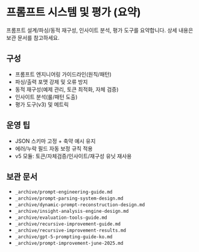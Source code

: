 # 프롬프트 시스템 및 평가 (요약)

프롬프트 설계/파싱/동적 재구성, 인사이트 분석, 평가 도구를 요약합니다. 상세 내용은 보관 문서를 참고하세요.

## 구성
- 프롬프트 엔지니어링 가이드라인(원칙/패턴)
- 파싱/출력 포맷 강제 및 오류 방지
- 동적 재구성(예제 관리, 토큰 최적화, 자체 검증)
- 인사이트 분석(룰/패턴 도출)
- 평가 도구(v3) 및 메트릭

## 운영 팁
- JSON 스키마 고정 + 축약 예시 유지
- 에러/누락 필드 자동 보정 규칙 적용
- v5 모듈: 토큰/자체검증/인사이트/재구성 유닛 재사용

## 보관 문서
- `_archive/prompt-engineering-guide.md`
- `_archive/prompt-parsing-system-design.md`
- `_archive/dynamic-prompt-reconstruction-design.md`
- `_archive/insight-analysis-engine-design.md`
- `_archive/evaluation-tools-guide.md`
- `_archive/recursive-improvement-guide.md`
- `_archive/recursive-improvement-results.md`
- `_archive/gpt-5-prompting-guide-ko.md`
- `_archive/prompt-improvement-june-2025.md`

